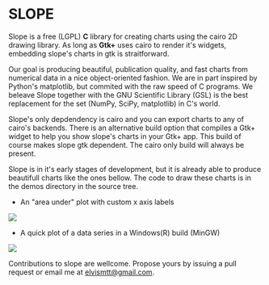 SLOPE
=====

Slope is a free (LGPL) **C** library for creating charts using the cairo 2D drawing
library. As long as **Gtk+** uses cairo to render it's widgets, embedding slope's
charts in gtk is straitforward.

Our goal is producing beautiful, publication quality, and fast charts from numerical
data in a nice object-oriented fashion. We are in part inspired by Python's matplotlib,
but commited with the raw speed of C programs. We beleave Slope together with the
GNU Scientific Library (GSL) is the best replacement for the set (NumPy, SciPy, matplotlib)
in C's world.

Slope's only depdendency is cairo and you can export charts to any of cairo's
backends. There is an alternative build option that compiles a Gtk+ widget to
help you show slope's charts in your Gtk+ app. This build of course makes slope
gtk dependent. The cairo only build will always be present.

Slope is in it's early stages of development, but it is already able to produce
beautifull charts like the ones bellow. The code to draw these charts is in the
demos directory in the source tree.

* An "area under" plot with custom x axis labels

![](https://github.com/elvismt/slope/blob/master/demos/cos_demo.png)

* A quick plot of a data series in a Windows(R) build (MinGW)

![](https://github.com/elvismt/slope/blob/master/demos/scatter_demo.png)

Contributions to slope are wellcome. Propose yours by issuing a pull request or
email me at elvismtt@gmail.com.
